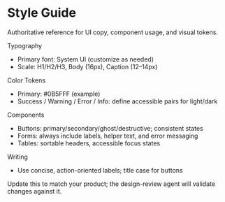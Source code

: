 # Style Guide

Authoritative reference for UI copy, component usage, and visual tokens.

Typography
- Primary font: System UI (customize as needed)
- Scale: H1/H2/H3, Body (16px), Caption (12–14px)

Color Tokens
- Primary: #0B5FFF (example)
- Success / Warning / Error / Info: define accessible pairs for light/dark

Components
- Buttons: primary/secondary/ghost/destructive; consistent states
- Forms: always include labels, helper text, and error messaging
- Tables: sortable headers, accessible focus states

Writing
- Use concise, action-oriented labels; title case for buttons

Update this to match your product; the design-review agent will validate changes against it.


